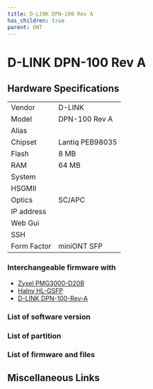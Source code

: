 ```yaml
---
title: D-LINK DPN-100 Rev A
has_children: true
parent: ONT
---
```


# D-LINK DPN-100 Rev A

## Hardware Specifications

|          |               |
|----------|---------------|
| Vendor   | D-LINK        |
| Model    | DPN-100 Rev A      |
| Alias | |
| Chipset  | Lantiq PEB98035 |
| Flash | 8 MB |
| RAM | 64 MB |
| System |   |
| HSGMII |   |
| Optics | SC/APC |
| IP address |   |
| Web Gui |   |
| SSH | |
| Form Factor | miniONT SFP |


### Interchangeable firmware with

- [Zyxel PMG3000-D20B](ont-Zyxel-PMG3000-D20B)
- [Halny HL-GSFP](ont-Halny-HL-GSFP)
- [D-LINK DPN-100-Rev-A](ont-D-LINK-DPN-100-Rev-A)


### List of software version
### List of partition
### List of firmware and files
## Miscellaneous Links

